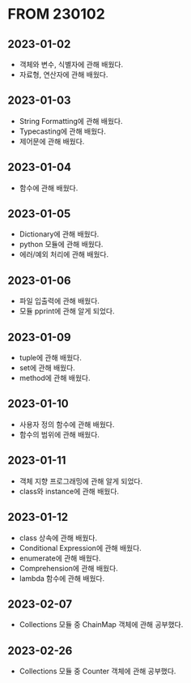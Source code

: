 # FROM 230102
## 2023-01-02
- 객체와 변수, 식별자에 관해 배웠다.
- 자료형, 연산자에 관해 배웠다.

## 2023-01-03
- String Formatting에 관해 배웠다.
- Typecasting에 관해 배웠다.
- 제어문에 관해 배웠다.

## 2023-01-04
- 함수에 관해 배웠다.

## 2023-01-05
- Dictionary에 관해 배웠다.
- python 모듈에 관해 배웠다.
- 에러/예외 처리에 관해 배웠다.

## 2023-01-06
- 파일 입출력에 관해 배웠다.
- 모듈 pprint에 관해 알게 되었다.

## 2023-01-09
- tuple에 관해 배웠다.
- set에 관해 배웠다.
- method에 관해 배웠다.

## 2023-01-10
- 사용자 정의 함수에 관해 배웠다.
- 함수의 범위에 관해 배웠다.

## 2023-01-11
- 객체 지향 프로그래밍에 관해 알게 되었다.
- class와 instance에 관해 배웠다.

## 2023-01-12
- class 상속에 관해 배웠다.
- Conditional Expression에 관해 배웠다.
- enumerate에 관해 배웠다.
- Comprehension에 관해 배웠다.
- lambda 함수에 관해 배웠다.

## 2023-02-07
- Collections 모듈 중 ChainMap 객체에 관해 공부했다.

## 2023-02-26
- Collections 모듈 중 Counter 객체에 관해 공부했다.